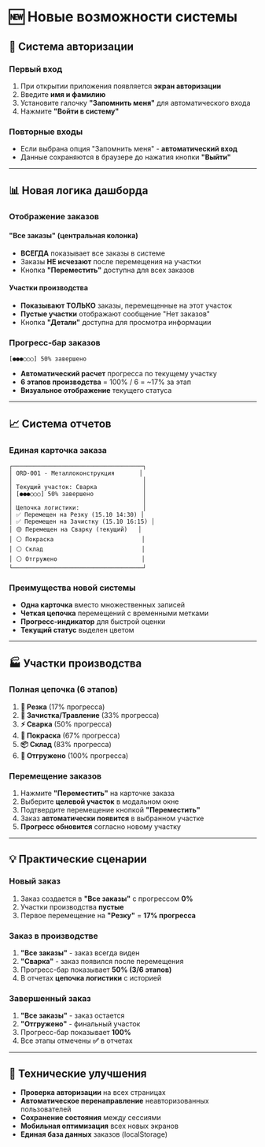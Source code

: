 # 🆕 Новые возможности системы

## 🔐 Система авторизации

### Первый вход
1. При открытии приложения появляется **экран авторизации**
2. Введите **имя и фамилию**
3. Установите галочку **"Запомнить меня"** для автоматического входа
4. Нажмите **"Войти в систему"**

### Повторные входы
- Если выбрана опция "Запомнить меня" - **автоматический вход**
- Данные сохраняются в браузере до нажатия кнопки **"Выйти"**

---

## 📊 Новая логика дашборда

### Отображение заказов

#### "Все заказы" (центральная колонка)
- **ВСЕГДА** показывает все заказы в системе
- Заказы **НЕ исчезают** после перемещения на участки
- Кнопка **"Переместить"** доступна для всех заказов

#### Участки производства
- **Показывают ТОЛЬКО** заказы, перемещенные на этот участок
- **Пустые участки** отображают сообщение "Нет заказов"
- Кнопка **"Детали"** доступна для просмотра информации

### Прогресс-бар заказов
```
[●●●○○○] 50% завершено
```
- **Автоматический расчет** прогресса по текущему участку
- **6 этапов производства** = 100% / 6 = ~17% за этап
- **Визуальное отображение** текущего статуса

---

## 📈 Система отчетов

### Единая карточка заказа
```
┌─────────────────────────────────────┐
│ ORD-001 - Металлоконструкция       │
│                                     │
│ Текущий участок: Сварка             │
│ [●●●○○○] 50% завершено              │
│                                     │
│ Цепочка логистики:                  │
│ ✅ Перемещен на Резку (15.10 14:30) │
│ ✅ Перемещен на Зачистку (15.10 16:15) │
│ 🟡 Перемещен на Сварку (текущий)   │
│ ⚪ Покраска                         │
│ ⚪ Склад                            │
│ ⚪ Отгружено                        │
└─────────────────────────────────────┘
```

### Преимущества новой системы
- **Одна карточка** вместо множественных записей
- **Четкая цепочка** перемещений с временными метками
- **Прогресс-индикатор** для быстрой оценки
- **Текущий статус** выделен цветом

---

## 🏭 Участки производства

### Полная цепочка (6 этапов)
1. **🔪 Резка** (17% прогресса)
2. **🧹 Зачистка/Травление** (33% прогресса)
3. **⚡ Сварка** (50% прогресса)
4. **🎨 Покраска** (67% прогресса)
5. **📦 Склад** (83% прогресса)
6. **🚛 Отгружено** (100% прогресса)

### Перемещение заказов
1. Нажмите **"Переместить"** на карточке заказа
2. Выберите **целевой участок** в модальном окне
3. Подтвердите перемещение кнопкой **"Переместить"**
4. Заказ **автоматически появится** в выбранном участке
5. **Прогресс обновится** согласно новому участку

---

## 💡 Практические сценарии

### Новый заказ
1. Заказ создается в **"Все заказы"** с прогрессом **0%**
2. Участки производства **пустые**
3. Первое перемещение на **"Резку"** = **17% прогресса**

### Заказ в производстве
1. **"Все заказы"** - заказ всегда виден
2. **"Сварка"** - заказ появился после перемещения
3. Прогресс-бар показывает **50% (3/6 этапов)**
4. В отчетах **цепочка логистики** с историей

### Завершенный заказ
1. **"Все заказы"** - заказ остается
2. **"Отгружено"** - финальный участок
3. Прогресс-бар показывает **100%**
4. Все этапы отмечены **✅** в отчетах

---

## 🔧 Технические улучшения

- **Проверка авторизации** на всех страницах
- **Автоматическое перенаправление** неавторизованных пользователей
- **Сохранение состояния** между сессиями
- **Мобильная оптимизация** всех новых экранов
- **Единая база данных** заказов (localStorage)
